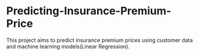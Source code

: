 # Predicting-Insurance-Premium-Price
This project aims to predict insurance premium prices using customer data and machine learning models(Linear Regression).
